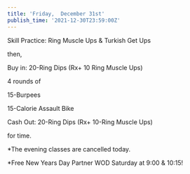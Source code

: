 ```yaml
---
title: 'Friday,  December 31st'
publish_time: '2021-12-30T23:59:00Z'
---
```


Skill Practice: Ring Muscle Ups & Turkish Get Ups

then,

Buy in: 20-Ring Dips (Rx+ 10 Ring Muscle Ups)

4 rounds of

15-Burpees

15-Calorie Assault Bike

Cash Out: 20-Ring Dips (Rx+ 10-Ring Muscle Ups)

for time.

\*The evening classes are cancelled today.

\*Free New Years Day Partner WOD Saturday at 9:00 & 10:15!
